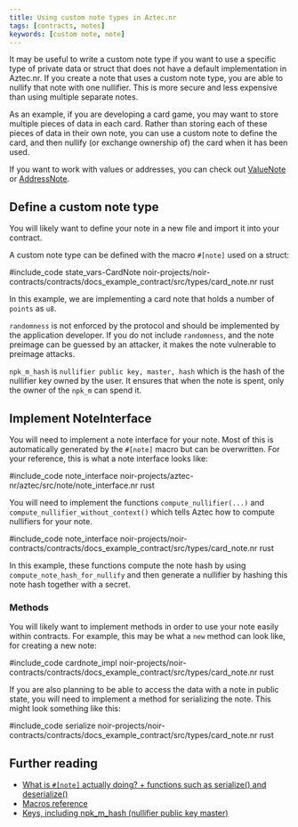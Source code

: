 ```yaml
---
title: Using custom note types in Aztec.nr
tags: [contracts, notes]
keywords: [custom note, note]
---
```


It may be useful to write a custom note type if you want to use a specific type of private data or struct that does not have a default implementation in Aztec.nr. If you create a note that uses a custom note type, you are able to nullify that note with one nullifier. This is more secure and less expensive than using multiple separate notes.

As an example, if you are developing a card game, you may want to store multiple pieces of data in each card. Rather than storing each of these pieces of data in their own note, you can use a custom note to define the card, and then nullify (or exchange ownership of) the card when it has been used. 

If you want to work with values or addresses, you can check out [ValueNote](./value_note.md) or [AddressNote](./address_note.md). 

## Define a custom note type

You will likely want to define your note in a new file and import it into your contract.

A custom note type can be defined with the macro `#[note]` used on a struct:

#include_code state_vars-CardNote noir-projects/noir-contracts/contracts/docs_example_contract/src/types/card_note.nr rust

In this example, we are implementing a card note that holds a number of `points` as `u8`.

`randomness` is not enforced by the protocol and should be implemented by the application developer. If you do not include `randomness`, and the note preimage can be guessed by an attacker, it makes the note vulnerable to preimage attacks. 

`npk_m_hash` is `nullifier public key, master, hash` which is the hash of the nullifier key owned by the user. It ensures that when the note is spent, only the owner of the `npk_m` can spend it.

## Implement NoteInterface

You will need to implement a note interface for your note. Most of this is automatically generated by the `#[note]` macro but can be overwritten. For your reference, this is what a note interface looks like:

#include_code note_interface noir-projects/aztec-nr/aztec/src/note/note_interface.nr rust

You will need to implement the functions `compute_nullifier(...)` and `compute_nullifier_without_context()` which tells Aztec how to compute nullifiers for your note.

#include_code note_interface noir-projects/noir-contracts/contracts/docs_example_contract/src/types/card_note.nr rust
 
In this example, these functions compute the note hash by using `compute_note_hash_for_nullify` and then generate a nullifier by hashing this note hash together with a secret.

### Methods

You will likely want to implement methods in order to use your note easily within contracts. For example, this may be what a `new` method can look like, for creating a new note:

#include_code cardnote_impl noir-projects/noir-contracts/contracts/docs_example_contract/src/types/card_note.nr rust

If you are also planning to be able to access the data with a note in public state, you will need to implement a method for serializing the note. This might look something like this:

#include_code serialize noir-projects/noir-contracts/contracts/docs_example_contract/src/types/card_note.nr rust

## Further reading

- [What is `#[note]` actually doing? + functions such as serialize() and deserialize()](../../../../../aztec/smart_contracts/functions//attributes.md#custom-notes-note)
- [Macros reference](../../../../../reference/developer_references/smart_contract_reference/macros.md)
- [Keys, including npk_m_hash (nullifier public key master)](../../../../../aztec/concepts/accounts/keys.md)
